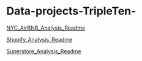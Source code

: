 # Data-projects-TripleTen-

[NYC_AirBNB_Analysis_Readme](/../NyC-AirBNB-Analysis/README.md)


[Shopify_Analysis_Readme](/../Shopify-Analysis/README.md)


[Superstore_Analysis_Readme](/../Superstore-Analysis/README.md)
